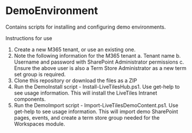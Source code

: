 # DemoEnvironment
Contains scripts for installing and configuring demo environments.

Instructions for use
1. Create a new M365 tenant, or use an existing one.
2. Note the following information for the M365 tenant
    a. Tenant name
    b. Username and password with SharePoint Administrator permissions
    c. Ensure the above user is also a Term Store Administrator as a new term set group is required. 
4. Clone this repository or download the files as a ZIP
5. Run the DemoInstall script - Install-LiveTilesHub.ps1. Use get-help to see usage information. This will install the LiveTiles Intranet components.
6. Run the DemoImport script - Import-LiveTilesDemoContent.ps1. Use get-help to see usage information. This will import demo SharePoint pages, events, and create a term store group needed for the Workspaces module.
